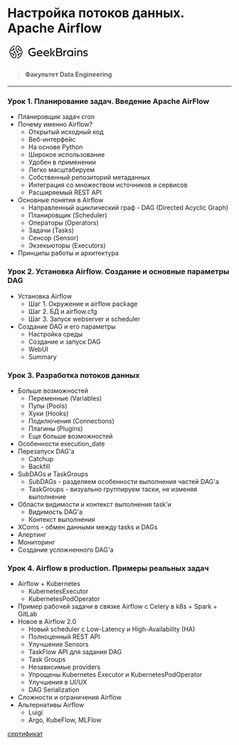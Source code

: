 # Настройка потоков данных. Apache Airflow
![](logo.png)
> #### Факультет Data Engineering
___
### Урок 1. Планирование задач. Введение Apache AirFlow
* Планировщик задач cron
* Почему именно Airflow?
  * Открытый исходный код
  * Веб-интерфейс
  * На основе Python
  * Широкое использование
  * Удобен в применении
  * Легко масштабируем
  * Собственный репозиторий метаданных
  * Интеграция со множеством источников и сервисов
  * Расширяемый REST API
* Основные понятия в Airflow
  * Направленный ациклический граф - DAG (Directed Acyclic Graph)
  * Планировщик (Scheduler)
  * Операторы (Operators)
  * Задачи (Tasks)
  * Сенсор (Sensor)
  * Экзекьюторы (Executors)
* Принципы работы и архитектура
### Урок 2. Установка Airflow. Создание и основные параметры DAG
* Установка Airflow
  * Шаг 1. Окружение и airflow package
  * Шаг 2. БД и airflow.cfg
  * Шаг 3. Запуск webserver и scheduler
* Создание DAG и его параметры
  * Настройка среды
  * Создание и запуск DAG
  * WebUI
  * Summary
### Урок 3. Разработка потоков данных
* Больше возможностей
  * Переменные (Variables)
  * Пулы (Pools)
  * Хуки (Hooks)
  * Подключения (Connections)
  * Плагины (Plugins)
  * Еще больше возможностей
* Особенности execution_date
* Перезапуск DAG'а
  * Catchup
  * Backfill
* SubDAGs и TaskGroups
  * SubDAGs - разделяем особенности выполнения частей DAG'а
  * TaskGroups - визуально группируем таски, не изменяя выполнение
* Области видимости и контекст выполнения task’и
  * Видимость DAG'а
  * Контекст выполнения
* XComs - обмен данными между tasks и DAGs
* Алертинг
* Мониторинг
* Создание усложненного DAG'а
### Урок 4. Airflow в production. Примеры реальных задач
* Airflow + Kubernetes
  * KubernetesExecutor
  * KubernetesPodOperator
* Пример рабочей задачи в связке Airflow с Celery в k8s + Spark + GitLab
* Новое в Airflow 2.0
  * Новый scheduler с Low-Latency и High-Availability (HA)
  * Полноценный REST API
  * Улучшение Sensors
  * TaskFlow API для задания DAG
  * Task Groups
  * Независимые providers
  * Упрощены Kubernetes Executor и KubernetesPodOperator
  * Улучшения в UI/UX
  * DAG Serialization
* Cложности и ограничения Airflow
* Альтернативы Airflow
  * Luigi
  * Argo, KubeFlow, MLFlow

[сертификат](https://gb.ru/go/JySs1R)

